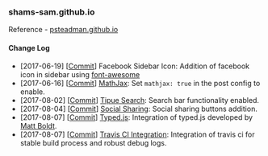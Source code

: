 ### shams-sam.github.io



Reference - [psteadman.github.io](https://github.com/psteadman/psteadman.github.io)

#### Change Log
* [2017-06-19] [[Commit](https://github.com/shams-sam/shams-sam.github.io/commit/0b1dd563d1dc637500e3681b2c129f06aee53486)] Facebook Sidebar Icon: Addition of facebook icon in sidebar using [font-awesome](http://fontawesome.io/)
* [2017-06-16] [[Commit](https://github.com/shams-sam/shams-sam.github.io/commit/ca2f7588d43ac47b5d7625d8a6f1b2340c0287c3)] [MathJax](http://docs.mathjax.org): Set `mathjax: true` in the post config to enable.
* [2017-08-02] [[Commit](https://github.com/shams-sam/shams-sam.github.io/commit/3bc0157a10f99e47b5664a50133dd02c4a05fdc5)]  [Tipue Search](https://github.com/jekylltools/jekyll-tipue-search): Search bar functionality enabled.
* [2017-08-04] [[Commit](https://github.com/shams-sam/shams-sam.github.io/commit/d2b1baedfd88ee49d67608510921ff4e831590d7)]  [Social Sharing](https://mycyberuniverse.com/web/social-media-share-bar-jekyll-blog-website.html): Social sharing buttons addition.
* [2017-08-07] [[Commit](https://github.com/shams-sam/shams-sam.github.io/commit/4b7569d9e4e222826d99572f236d2f1b4a252a2f)]  [Typed.js](https://github.com/mattboldt/typed.js/): Integration of typed.js developed by [Matt Boldt](https://www.mattboldt.com).
* [2017-08-07] [[Commit](https://github.com/shams-sam/shams-sam.github.io/commit/e84106ff3f2407a73eefe74cdd6aa8d3cd0b811a)]  [Travis CI Integration](https://docs.travis-ci.com/user/deployment/pages/): Integration of travis ci for stable build process and robust debug logs.

